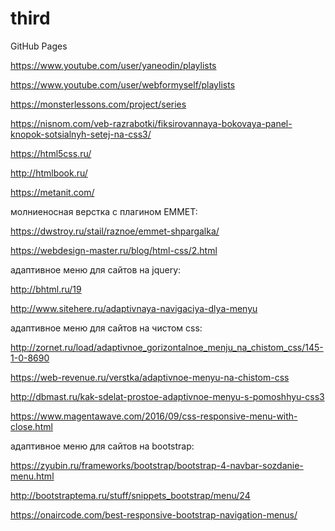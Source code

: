 # third
GitHub Pages

https://www.youtube.com/user/yaneodin/playlists

https://www.youtube.com/user/webformyself/playlists

https://monsterlessons.com/project/series

https://nisnom.com/veb-razrabotki/fiksirovannaya-bokovaya-panel-knopok-sotsialnyh-setej-na-css3/

https://html5css.ru/

http://htmlbook.ru/

https://metanit.com/

молниеносная верстка с плагином EMMET:

https://dwstroy.ru/stail/raznoe/emmet-shpargalka/

https://webdesign-master.ru/blog/html-css/2.html

адаптивное меню для сайтов на jquery:

http://bhtml.ru/19

http://www.sitehere.ru/adaptivnaya-navigaciya-dlya-menyu

адаптивное меню для сайтов на чистом css:

http://zornet.ru/load/adaptivnoe_gorizontalnoe_menju_na_chistom_css/145-1-0-8690

https://web-revenue.ru/verstka/adaptivnoe-menyu-na-chistom-css

http://dbmast.ru/kak-sdelat-prostoe-adaptivnoe-menyu-s-pomoshhyu-css3

https://www.magentawave.com/2016/09/css-responsive-menu-with-close.html

адаптивное меню для сайтов на bootstrap:

https://zyubin.ru/frameworks/bootstrap/bootstrap-4-navbar-sozdanie-menu.html

http://bootstraptema.ru/stuff/snippets_bootstrap/menu/24

https://onaircode.com/best-responsive-bootstrap-navigation-menus/
